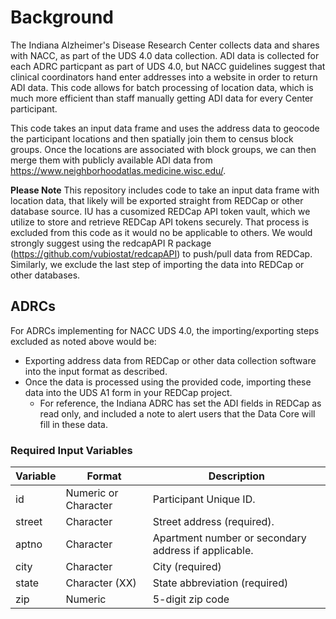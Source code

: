 # Background
The Indiana Alzheimer's Disease Research Center collects data and shares with NACC, as part of the UDS 4.0 data collection. ADI data is collected for each ADRC particpant as part of UDS 4.0, but NACC guidelines suggest that clinical coordinators hand enter addresses into a website in order to return ADI data. This code allows for batch processing of location data, which is much more efficient than staff manually getting ADI data for every Center participant.

This code takes an input data frame and uses the address data to geocode the participant locations and then spatially join them to census block groups. Once the locations are associated with block groups, we can then merge them with publicly available ADI data from https://www.neighborhoodatlas.medicine.wisc.edu/.

**Please Note**
This repository includes code to take an input data frame with location data, that likely will be exported straight from REDCap or other database source. IU has a cusomized REDCap API token vault, which we utilize to store and retrieve REDCap API tokens securely. That process is excluded from this code as it would no be applicable to others. We would strongly suggest using the redcapAPI R package (https://github.com/vubiostat/redcapAPI) to push/pull data from REDCap. Similarly, we exclude the last step of importing the data into REDCap or other databases. 

## ADRCs 
For ADRCs implementing for NACC UDS 4.0, the importing/exporting steps excluded as noted above would be:
  * Exporting address data from REDCap or other data collection software into the input format as described.
  * Once the data is processed using the provided code, importing these data into the UDS A1 form in your REDCap project.
    * For reference, the Indiana ADRC has set the ADI fields in REDCap as read only, and included a note to alert users that the Data Core will fill in these data.


### Required Input Variables
Variable	| Format	| Description
----------|---------|------------
id	|Numeric or Character	|Participant Unique ID.
street	|Character	|Street address (required).
aptno	|Character	|Apartment number or secondary address if applicable.
city	|Character	|City (required)
state	|Character (XX)	|State abbreviation (required)
zip	|Numeric	|5-digit zip code

